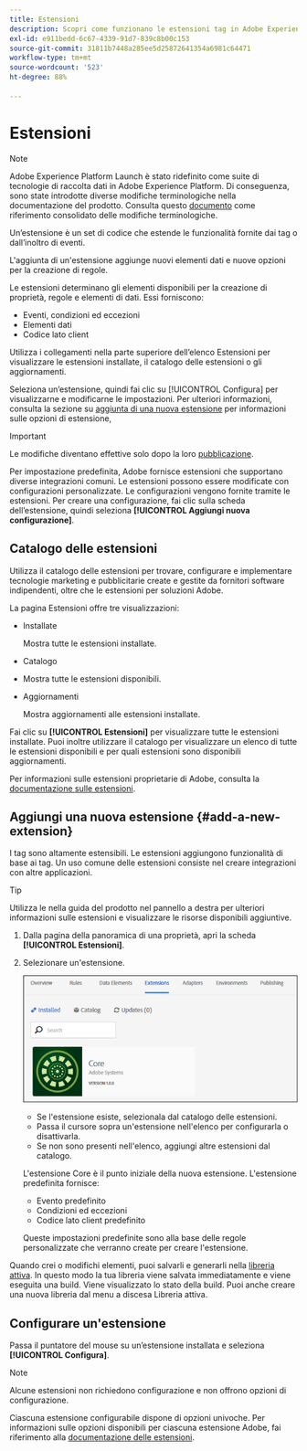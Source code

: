 ```yaml
---
title: Estensioni
description: Scopri come funzionano le estensioni tag in Adobe Experience Platform.
exl-id: e911bedd-6c67-4339-91d7-839c8b00c153
source-git-commit: 31811b7448a285ee5d25872641354a6981c64471
workflow-type: tm+mt
source-wordcount: '523'
ht-degree: 88%

---
```


# Estensioni

>[!NOTE]
>
>Adobe Experience Platform Launch è stato ridefinito come suite di tecnologie di raccolta dati in Adobe Experience Platform. Di conseguenza, sono state introdotte diverse modifiche terminologiche nella documentazione del prodotto. Consulta questo [documento](../../../term-updates.md) come riferimento consolidato delle modifiche terminologiche.

Un’estensione è un set di codice che estende le funzionalità fornite dai tag o dall’inoltro di eventi.

L&#39;aggiunta di un&#39;estensione aggiunge nuovi elementi dati e nuove opzioni per la creazione di regole.

Le estensioni determinano gli elementi disponibili per la creazione di proprietà, regole e elementi di dati. Essi forniscono:

* Eventi, condizioni ed eccezioni
* Elementi dati
* Codice lato client

Utilizza i collegamenti nella parte superiore dell’elenco Estensioni per visualizzare le estensioni installate, il catalogo delle estensioni o gli aggiornamenti.

Seleziona un’estensione, quindi fai clic su [!UICONTROL Configura] per visualizzarne e modificarne le impostazioni. Per ulteriori informazioni, consulta la sezione su [aggiunta di una nuova estensione](#add-a-new-extension) per informazioni sulle opzioni di estensione,

>[!IMPORTANT]
>
>Le modifiche diventano effettive solo dopo la loro [pubblicazione](../../publishing/overview.md).

Per impostazione predefinita, Adobe fornisce estensioni che supportano diverse integrazioni comuni. Le estensioni possono essere modificate con configurazioni personalizzate. Le configurazioni vengono fornite tramite le estensioni. Per creare una configurazione, fai clic sulla scheda dell’estensione, quindi seleziona **[!UICONTROL Aggiungi nuova configurazione]**.

## Catalogo delle estensioni

Utilizza il catalogo delle estensioni per trovare, configurare e implementare tecnologie marketing e pubblicitarie create e gestite da fornitori software indipendenti, oltre che le estensioni per soluzioni Adobe.

La pagina Estensioni offre tre visualizzazioni:

* Installate

  Mostra tutte le estensioni installate.

* Catalogo
* Mostra tutte le estensioni disponibili.
* Aggiornamenti

  Mostra aggiornamenti alle estensioni installate.

Fai clic su **[!UICONTROL Estensioni]** per visualizzare tutte le estensioni installate. Puoi inoltre utilizzare il catalogo per visualizzare un elenco di tutte le estensioni disponibili e per quali estensioni sono disponibili aggiornamenti.

Per informazioni sulle estensioni proprietarie di Adobe, consulta la [documentazione sulle estensioni](../../../extensions/client/overview.md).

## Aggiungi una nuova estensione {#add-a-new-extension}

I tag sono altamente estensibili. Le estensioni aggiungono funzionalità di base ai tag. Un uso comune delle estensioni consiste nel creare integrazioni con altre applicazioni.

>[!TIP]
>
>Utilizza le nella guida del prodotto nel pannello a destra per ulteriori informazioni sulle estensioni e visualizzare le risorse disponibili aggiuntive.

1. Dalla pagina della panoramica di una proprietà, apri la scheda **[!UICONTROL Estensioni]**.
1. Selezionare un&#39;estensione.

   ![Scheda Catalogo che mostra le estensioni principali nella scheda Estensioni.](../../../images/extensions.png)

   * Se l&#39;estensione esiste, selezionala dal catalogo delle estensioni.
   * Passa il cursore sopra un&#39;estensione nell&#39;elenco per configurarla o disattivarla.
   * Se non sono presenti nell&#39;elenco, aggiungi altre estensioni dal catalogo.

   L&#39;estensione Core è il punto iniziale della nuova estensione. L&#39;estensione predefinita fornisce:

   * Evento predefinito
   * Condizioni ed eccezioni
   * Codice lato client predefinito

   Queste impostazioni predefinite sono alla base delle regole personalizzate che verranno create per creare l&#39;estensione.

Quando crei o modifichi elementi, puoi salvarli e generarli nella [libreria attiva](../../publishing/libraries.md#active-library). In questo modo la tua libreria viene salvata immediatamente e viene eseguita una build. Viene visualizzato lo stato della build. Puoi anche creare una nuova libreria dal menu a discesa Libreria attiva.

## Configurare un&#39;estensione

Passa il puntatore del mouse su un’estensione installata e seleziona **[!UICONTROL Configura]**.

>[!NOTE]
>
>Alcune estensioni non richiedono configurazione e non offrono opzioni di configurazione.

Ciascuna estensione configurabile dispone di opzioni univoche. Per informazioni sulle opzioni disponibili per ciascuna estensione Adobe, fai riferimento alla [documentazione delle estensioni](../../../extensions/client/overview.md).
